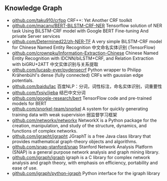 ## Knowledge Graph
- [github.com/taku910/crfpp](https://github.com/taku910/crfpp) CRF++: Yet Another CRF toolkit
- [github.com/macanv/BERT-BiLSTM-CRF-NER](https://github.com/macanv/BERT-BiLSTM-CRF-NER) Tensorflow solution of NER task Using BiLSTM-CRF model with Google BERT Fine-tuning And private Server services
- [github.com/Determined22/zh-NER-TF](https://github.com/Determined22/zh-NER-TF) A very simple BiLSTM-CRF model for Chinese Named Entity Recognition 中文命名实体识别 (TensorFlow)
- [github.com/crownpku/Information-Extraction-Chinese](https://github.com/crownpku/Information-Extraction-Chinese) Chinese Named Entity Recognition with IDCNN/biLSTM+CRF, and Relation Extraction with biGRU+2ATT 中文实体识别与关系提取
- [github.com/lucasb-eyer/pydensecrf](https://github.com/lucasb-eyer/pydensecrf) Python wrapper to Philipp Krähenbühl's dense (fully connected) CRFs with gaussian edge potentials.
- [github.com/baidu/lac](https://github.com/baidu/lac) 百度NLP：分词，词性标注，命名实体识别，词重要性
- [github.com/fxsjy/jieba](https://github.com/fxsjy/jieba) 结巴中文分词
- [github.com/google-research/bert](https://github.com/google-research/bert)  TensorFlow code and pre-trained models for BERT
- [github.com/snorkel-team/snorkel](https://github.com/snorkel-team/snorkel) A system for quickly generating training data with weak supervision 弱监督学习框架
- [github.com/networkx/networkx](https://github.com/networkx/networkx) NetworkX is a Python package for the creation, manipulation, and study of the structure, dynamics, and functions of complex networks.
- [github.com/jgrapht/jgrapht](https://github.com/jgrapht/jgrapht) JGraphT is a free Java class library that provides mathematical graph-theory objects and algorithms.
- [github.com/snap-stanford/snap](https://github.com/snap-stanford/snap) Stanford Network Analysis Platform (SNAP) is a general purpose network analysis and graph mining library.
- [github.com/igraph/igraph](https://github.com/igraph/igraph) igraph is a C library for complex network analysis and graph theory, with emphasis on efficiency, portability and ease of use.
- [github.com/igraph/python-igraph](https://github.com/igraph/python-igraph) Python interface for the igraph library